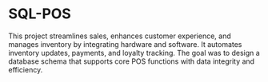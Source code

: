 # SQL-POS
This project streamlines sales, enhances customer experience, and manages inventory by integrating hardware and software. It automates inventory updates, payments, and loyalty tracking. The goal was to design a database schema that supports core POS functions with data integrity and efficiency.
